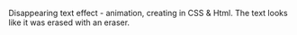 Disappearing text effect - animation, creating in CSS & Html. The text looks like it was erased with an eraser. 

